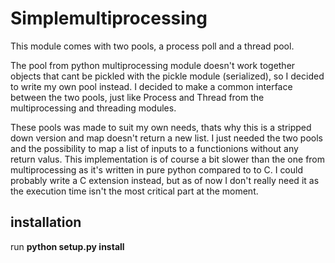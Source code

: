 Simplemultiprocessing
=====================

This module comes with two pools, a process poll and a thread pool.

The pool from python multiprocessing module doesn't work together objects that cant be 
pickled with the pickle module (serialized), so I decided to write my own pool instead. 
I decided to make a common interface between the two pools, just like Process and Thread from 
the multiprocessing and threading modules.

These pools was made to suit my own needs, thats why this is a stripped down version and map doesn't 
return a new list. I just needed the two pools and the possibility to map a list of inputs to a functionions without any return valus. This implementation is of course a bit slower than the one from 
multiprocessing as it's written in pure python compared to to C. I could probably write a C extension instead, but as of now I don't really need it as the execution time isn't the most critical part at the 
moment.


installation
------------

run **python setup.py install**
